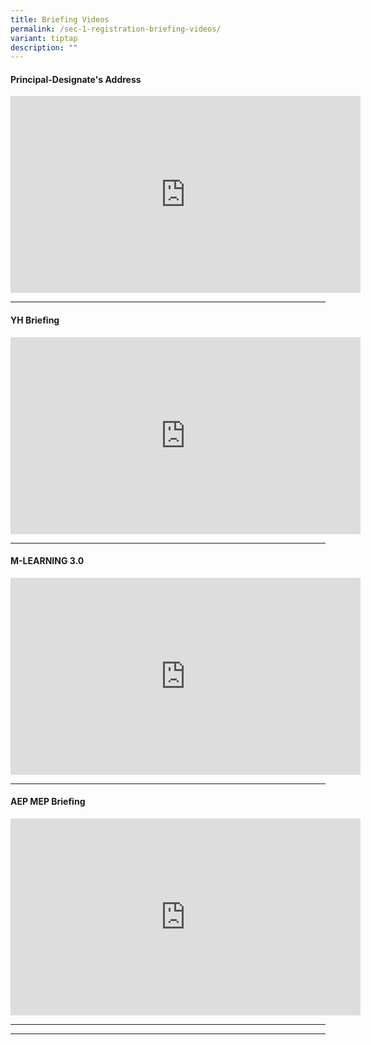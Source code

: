 ```yaml
---
title: Briefing Videos
permalink: /sec-1-registration-briefing-videos/
variant: tiptap
description: ""
---
```

<h4>Principal-Designate's Address</h4>
<div class="iframe-wrapper">
<iframe height="315" width="560" allowfullscreen="true" frameborder="0" src="https://www.youtube.com/embed/7fKy2aOF_t4?si=fCSq17GWW5ewTBGm"></iframe>
</div>
<p></p>
<hr>
<p></p>
<h4>YH Briefing</h4>
<div class="iframe-wrapper">
<iframe height="315" width="560" allowfullscreen="true" frameborder="0" src="https://www.youtube.com/embed/UMyIRGgBQVA?si=sHtIoL1JWOgUDv3t"></iframe>
</div>
<p></p>
<hr>
<p></p>
<h4>M-LEARNING 3.0</h4>
<div class="iframe-wrapper">
<iframe height="315" width="560" allowfullscreen="true" frameborder="0" src="https://www.youtube.com/embed/lJ4FL1I6cjo?si=bvmEAbxLBVwHxkdp"></iframe>
</div>
<p></p>
<hr>
<p></p>
<h4>AEP MEP Briefing</h4>
<div class="iframe-wrapper">
<iframe height="315" width="560" allowfullscreen="true" frameborder="0" src="https://www.youtube.com/embed/5wDP1btoonE?si=r6NJcKxNN6QQiWF-"></iframe>
</div>
<hr>
<hr>
<p></p>
<p></p>
<p></p>